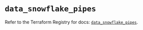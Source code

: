 # `data_snowflake_pipes`

Refer to the Terraform Registry for docs: [`data_snowflake_pipes`](https://registry.terraform.io/providers/snowflake-labs/snowflake/1.0.4/docs/data-sources/pipes).
